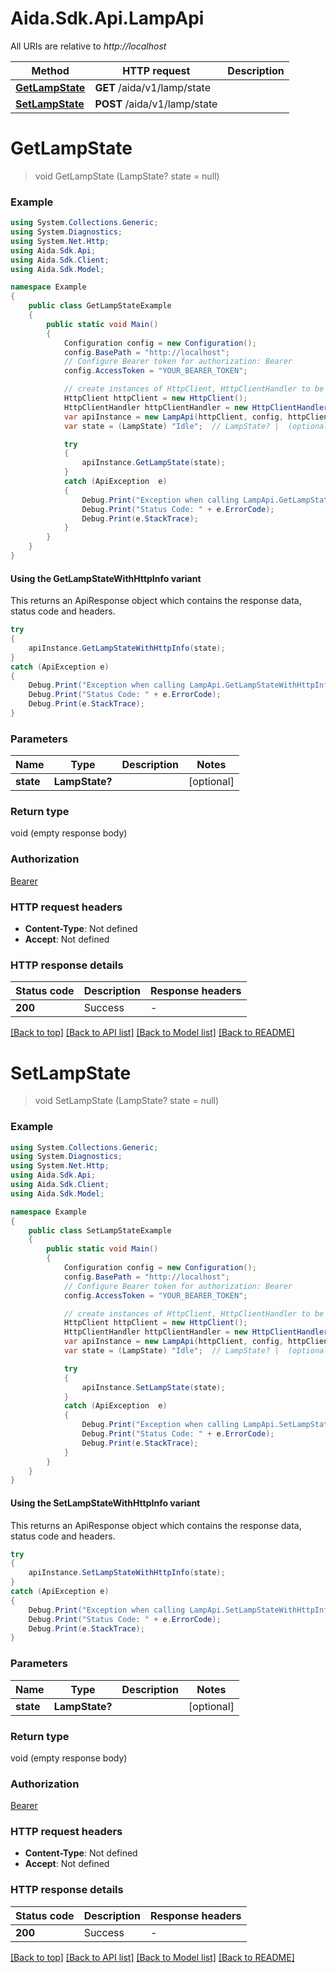 # Aida.Sdk.Api.LampApi

All URIs are relative to *http://localhost*

| Method | HTTP request | Description |
|--------|--------------|-------------|
| [**GetLampState**](LampApi.md#getlampstate) | **GET** /aida/v1/lamp/state |  |
| [**SetLampState**](LampApi.md#setlampstate) | **POST** /aida/v1/lamp/state |  |

<a id="getlampstate"></a>
# **GetLampState**
> void GetLampState (LampState? state = null)



### Example
```csharp
using System.Collections.Generic;
using System.Diagnostics;
using System.Net.Http;
using Aida.Sdk.Api;
using Aida.Sdk.Client;
using Aida.Sdk.Model;

namespace Example
{
    public class GetLampStateExample
    {
        public static void Main()
        {
            Configuration config = new Configuration();
            config.BasePath = "http://localhost";
            // Configure Bearer token for authorization: Bearer
            config.AccessToken = "YOUR_BEARER_TOKEN";

            // create instances of HttpClient, HttpClientHandler to be reused later with different Api classes
            HttpClient httpClient = new HttpClient();
            HttpClientHandler httpClientHandler = new HttpClientHandler();
            var apiInstance = new LampApi(httpClient, config, httpClientHandler);
            var state = (LampState) "Idle";  // LampState? |  (optional) 

            try
            {
                apiInstance.GetLampState(state);
            }
            catch (ApiException  e)
            {
                Debug.Print("Exception when calling LampApi.GetLampState: " + e.Message);
                Debug.Print("Status Code: " + e.ErrorCode);
                Debug.Print(e.StackTrace);
            }
        }
    }
}
```

#### Using the GetLampStateWithHttpInfo variant
This returns an ApiResponse object which contains the response data, status code and headers.

```csharp
try
{
    apiInstance.GetLampStateWithHttpInfo(state);
}
catch (ApiException e)
{
    Debug.Print("Exception when calling LampApi.GetLampStateWithHttpInfo: " + e.Message);
    Debug.Print("Status Code: " + e.ErrorCode);
    Debug.Print(e.StackTrace);
}
```

### Parameters

| Name | Type | Description | Notes |
|------|------|-------------|-------|
| **state** | **LampState?** |  | [optional]  |

### Return type

void (empty response body)

### Authorization

[Bearer](../README.md#Bearer)

### HTTP request headers

 - **Content-Type**: Not defined
 - **Accept**: Not defined


### HTTP response details
| Status code | Description | Response headers |
|-------------|-------------|------------------|
| **200** | Success |  -  |

[[Back to top]](#) [[Back to API list]](../README.md#documentation-for-api-endpoints) [[Back to Model list]](../README.md#documentation-for-models) [[Back to README]](../README.md)

<a id="setlampstate"></a>
# **SetLampState**
> void SetLampState (LampState? state = null)



### Example
```csharp
using System.Collections.Generic;
using System.Diagnostics;
using System.Net.Http;
using Aida.Sdk.Api;
using Aida.Sdk.Client;
using Aida.Sdk.Model;

namespace Example
{
    public class SetLampStateExample
    {
        public static void Main()
        {
            Configuration config = new Configuration();
            config.BasePath = "http://localhost";
            // Configure Bearer token for authorization: Bearer
            config.AccessToken = "YOUR_BEARER_TOKEN";

            // create instances of HttpClient, HttpClientHandler to be reused later with different Api classes
            HttpClient httpClient = new HttpClient();
            HttpClientHandler httpClientHandler = new HttpClientHandler();
            var apiInstance = new LampApi(httpClient, config, httpClientHandler);
            var state = (LampState) "Idle";  // LampState? |  (optional) 

            try
            {
                apiInstance.SetLampState(state);
            }
            catch (ApiException  e)
            {
                Debug.Print("Exception when calling LampApi.SetLampState: " + e.Message);
                Debug.Print("Status Code: " + e.ErrorCode);
                Debug.Print(e.StackTrace);
            }
        }
    }
}
```

#### Using the SetLampStateWithHttpInfo variant
This returns an ApiResponse object which contains the response data, status code and headers.

```csharp
try
{
    apiInstance.SetLampStateWithHttpInfo(state);
}
catch (ApiException e)
{
    Debug.Print("Exception when calling LampApi.SetLampStateWithHttpInfo: " + e.Message);
    Debug.Print("Status Code: " + e.ErrorCode);
    Debug.Print(e.StackTrace);
}
```

### Parameters

| Name | Type | Description | Notes |
|------|------|-------------|-------|
| **state** | **LampState?** |  | [optional]  |

### Return type

void (empty response body)

### Authorization

[Bearer](../README.md#Bearer)

### HTTP request headers

 - **Content-Type**: Not defined
 - **Accept**: Not defined


### HTTP response details
| Status code | Description | Response headers |
|-------------|-------------|------------------|
| **200** | Success |  -  |

[[Back to top]](#) [[Back to API list]](../README.md#documentation-for-api-endpoints) [[Back to Model list]](../README.md#documentation-for-models) [[Back to README]](../README.md)

